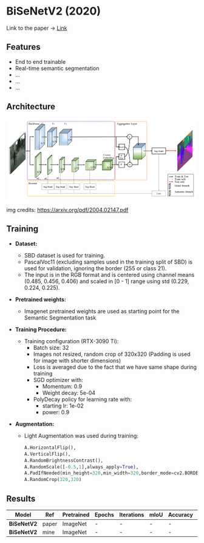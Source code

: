 # BiSeNetV2 (2020) 
Link to the paper -> [Link](https://arxiv.org/pdf/2004.02147.pdf) 

## Features

- End to end trainable
- Real-time semantic segmentation
- ...
- ...
- ...

## Architecture

![Alt text](image.png)

img credits: https://arxiv.org/pdf/2004.02147.pdf

## Training

- **Dataset:**
    - SBD dataset is used for training.
    - PascalVoc11 (excluding samples used in the training split of SBD) is used for validation, ignoring the border (255 or class 21).
    - The input is in the RGB format and is centered using channel means (0.485, 0.456, 0.406) and scaled in [0 - 1] range using std (0.229, 0.224, 0.225).

- **Pretrained weights:**
    - Imagenet pretrained weights are used as starting point for the Semantic Segmentation task  

- **Training Procedure:**
    - Training configuration (RTX-3090 Ti):
        - Batch size: 32
        - Images not resized, random crop of 320x320 (Padding is used for image with shorter dimensions) 
        - Loss is averaged due to the fact that we have same shape during training
        - SGD optimizer with:
            - Momentum: 0.9 
            - Weight decay: 5e-04
        - PolyDecay policy for learning rate with:
            - starting lr: 1e-02
            - power: 0.9
- **Augmentation:**
    - Light Augmentation was used during training:
        ```python
        A.HorizontalFlip(),
        A.VerticalFlip(),
        A.RandomBrightnessContrast(),
        A.RandomScale([-0.5,1],always_apply=True),
        A.PadIfNeeded(min_height=320,min_width=320,border_mode=cv2.BORDER_CONSTANT),
        A.RandomCrop(320,320)
        ```
         
## Results

|**Model**|**Ref**|**Pretrained**|**Epochs**|**Iterations**|**mIoU**|**Accuracy**|**Weights**|
|---|---|---|---|---|---|---|---|
|**BiSeNetV2**| paper | ImageNet | - | - | - | - | [[weights]()]|
|**BiSeNetV2**| mine | ImageNet | - | - | - | - |[[weights]()]|
